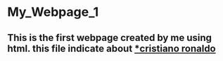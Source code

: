 # My_Webpage_1
## This is the first webpage created by me using html. this file indicate about [*cristiano ronaldo](https://ashiqueali987.github.io/My_Webpage_1-/cr7.html)
